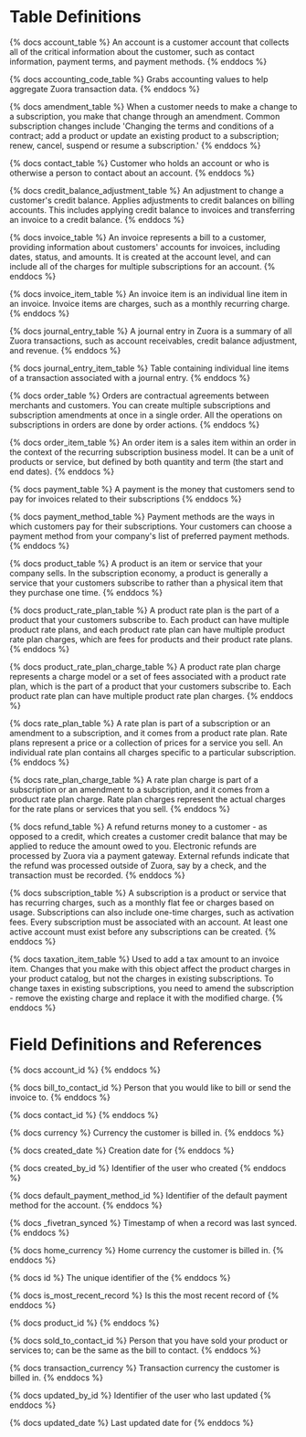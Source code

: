 # Table Definitions
{% docs account_table %} 
An account is a customer account that collects all of the critical information about the customer, such as contact information, payment terms, and payment methods. 
{% enddocs %}

{% docs accounting_code_table %} 
Grabs accounting values to help aggregate Zuora transaction data.
{% enddocs %}

{% docs amendment_table %}
When a customer needs to make a change to a subscription, you make that change through an amendment. Common subscription changes include 'Changing the terms and conditions of a contract; add a product or update an existing product to a subscription; renew, cancel, suspend or resume a subscription.'
{% enddocs %}

{% docs contact_table %}
Customer who holds an account or who is otherwise a person to contact about an account. 
{% enddocs %}

{% docs credit_balance_adjustment_table %}
An adjustment to change a customer's credit balance.  Applies adjustments to credit balances on billing accounts. This includes applying credit balance to invoices and transferring an invoice to a credit balance.
{% enddocs %}

{% docs invoice_table %} 
An invoice represents a bill to a customer, providing information about customers' accounts for invoices, including dates, status, and amounts. It is created at the account level, and can include all of the charges for multiple subscriptions for an account.
{% enddocs %}

{% docs invoice_item_table %} 
An invoice item is an individual line item in an invoice. Invoice items are charges, such as a monthly recurring charge.
{% enddocs %}

{% docs journal_entry_table %}
A journal entry in Zuora is a summary of all Zuora transactions, such as account receivables, credit balance adjustment, and revenue.
{% enddocs %}

{% docs journal_entry_item_table %}
Table containing individual line items of a transaction associated with a journal entry.
{% enddocs %}

{% docs order_table %}
Orders are contractual agreements between merchants and customers. You can create multiple subscriptions and subscription amendments at once in a single order. All the operations on subscriptions in orders are done by order actions. 
{% enddocs %}

{% docs order_item_table %}
An order item is a sales item within an order in the context of the recurring subscription business model. It can be a unit of products or service, but defined by both quantity and term (the start and end dates).
{% enddocs %}

{% docs payment_table %}
A payment is the money that customers send to pay for invoices related to their subscriptions
{% enddocs %}

{% docs payment_method_table %}
Payment methods are the ways in which customers pay for their subscriptions. Your customers can choose a payment method from your company's list of preferred payment methods.
{% enddocs %}

{% docs product_table %}
A product is an item or service that your company sells. In the subscription economy, a product is generally a service that your customers subscribe to rather than a physical item that they purchase one time. 
{% enddocs %}

{% docs product_rate_plan_table %}
A product rate plan is the part of a product that your customers subscribe to. Each product can have multiple product rate plans, and each product rate plan can have multiple product rate plan charges, which are fees for products and their product rate plans.
{% enddocs %}

{% docs product_rate_plan_charge_table %}
A product rate plan charge represents a charge model or a set of fees associated with a product rate plan, which is the part of a product that your customers subscribe to. Each product rate plan can have multiple product rate plan charges.
{% enddocs %}

{% docs rate_plan_table %}
A rate plan is part of a subscription or an amendment to a subscription, and it comes from a product rate plan.  Rate plans represent a price or a collection of prices for a service you sell. An individual rate plan contains all charges specific to a particular subscription.
{% enddocs %}

{% docs rate_plan_charge_table %}
A rate plan charge is part of a subscription or an amendment to a subscription, and it comes from a product rate plan charge. Rate plan charges represent the actual charges for the rate plans or services that you sell.
{% enddocs %}

{% docs refund_table %}
A refund returns money to a customer - as opposed to a credit, which creates a customer credit balance that may be applied to reduce the amount owed to you. Electronic refunds are processed by Zuora via a payment gateway.
External refunds indicate that the refund was processed outside of Zuora, say by a check, and the transaction must be recorded.
{% enddocs %}

{% docs subscription_table %}
A subscription is a product or service that has recurring charges, such as a monthly flat fee or charges based on usage. Subscriptions can also include one-time charges, such as activation fees. Every subscription must be associated with an account. At least one active account must exist before any subscriptions can be created.
{% enddocs %}

{% docs taxation_item_table %}
Used to add a tax amount to an invoice item. Changes that you make with this object affect the product charges in your product catalog, but not the charges in existing subscriptions. To change taxes in existing subscriptions, you need to amend the subscription - remove the existing charge and replace it with the modified charge.
{% enddocs %}
# Field Definitions and References
{% docs account_id %}
{% enddocs %}

{% docs bill_to_contact_id %}
Person that you would like to bill or send the invoice to.
{% enddocs %}

{% docs contact_id %}
{% enddocs %}

{% docs currency %}
Currency the customer is billed in.
{% enddocs %}

{% docs created_date %}
Creation date for 
{% enddocs %}

{% docs created_by_id %}
Identifier of the user who created 
{% enddocs %}

{% docs default_payment_method_id %}
Identifier of the default payment method for the account.
{% enddocs %}

{% docs _fivetran_synced %}
Timestamp of when a record was last synced.
{% enddocs %}

{% docs home_currency %}
Home currency the customer is billed in.
{% enddocs %}

{% docs id %}
The unique identifier of the 
{% enddocs %}

{% docs is_most_recent_record %}
Is this the most recent record of 
{% enddocs %}

{% docs product_id %}
{% enddocs %}


{% docs sold_to_contact_id %}
Person that you have sold your product or services to; can be the same as the bill to contact.
{% enddocs %}

{% docs transaction_currency %}
Transaction currency the customer is billed in.
{% enddocs %}

{% docs updated_by_id %}
Identifier of the user who last updated 
{% enddocs %}

{% docs updated_date %}
Last updated date for 
{% enddocs %}